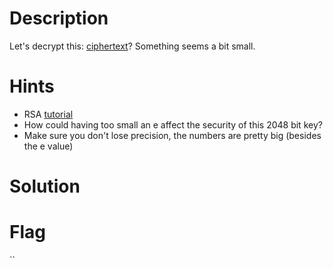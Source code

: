 # Description

Let's decrypt this: [ciphertext](https://jupiter.challenges.picoctf.org/static/d21037ad23ed84cfff20a84768a0f2b2/ciphertext)? Something seems a bit small.

# Hints

- RSA [tutorial](https://en.wikipedia.org/wiki/RSA_(cryptosystem))
- How could having too small an e affect the security of this 2048 bit key?
- Make sure you don't lose precision, the numbers are pretty big (besides the e value)

# Solution


# Flag  
``